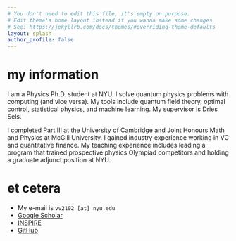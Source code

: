 ```yaml
---
# You don't need to edit this file, it's empty on purpose.
# Edit theme's home layout instead if you wanna make some changes
# See: https://jekyllrb.com/docs/themes/#overriding-theme-defaults
layout: splash
author_profile: false
---
```


# my information

I am a Physics Ph.D. student at NYU.
I solve quantum physics problems with computing (and vice versa).
My tools include quantum field theory, optimal control, statistical physics, and machine learning.
My supervisor is Dries Sels.

I completed Part III at the University of Cambridge and Joint Honours Math and Physics at McGill University.
I gained industry experience working in VC and quantitative finance.
My teaching experience includes leading a program that trained prospective physics Olympiad competitors and holding a graduate adjunct position at NYU.

# et cetera

- My e-mail is ```vv2102 [at] nyu.edu```
- [Google Scholar](https://scholar.google.com/citations?user=vdO6M-UAAAAJ&hl=en)
- [INSPIRE](https://inspirehep.net/authors/1831275)
- [GitHub](https://github.com/vincentvanduong)
